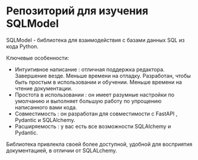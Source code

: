 # Репозиторий для изучения SQLModel
SQLModel - библиотека для взаимодействия с базами данных SQL из кода Python.

Ключевые особенности:
- Интуитивное написание : отличная поддержка редактора. Завершение везде. Меньше времени на отладку. Разработан, чтобы 
быть простым в использовании и обучении. Меньше времени на чтение документации.
- Простота в использовании : он имеет разумные настройки по умолчанию и выполняет большую работу по упрощению 
написанного вами кода.
- Совместимость : он разработан для совместимости с FastAPI , Pydantic и SQLAlchemy.
- Расширяемость : у вас есть все возможности SQLAlchemy и Pydantic.

Библиотека привлекла своей более доступной, удобной для восприятия документацией, в отличии от SQLALchemy.
